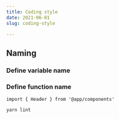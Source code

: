 ```yaml
---
title: Coding style
date: 2021-06-01
slug: coding-style

---
```

## Naming

### Define variable name

### Define function name

    import { Header } from '@app/components'

    yarn lint